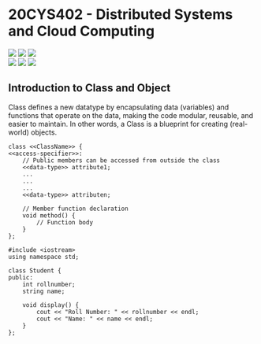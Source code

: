 # 20CYS402 - Distributed Systems and Cloud Computing
![](https://img.shields.io/badge/Batch-21CYS-lightgreen) ![](https://img.shields.io/badge/UG-blue) ![](https://img.shields.io/badge/Subject-DSCC-blue) <br/>
![](https://img.shields.io/badge/Lecture-2-orange) ![](https://img.shields.io/badge/Practical-3-orange) ![](https://img.shields.io/badge/Credits-3-orange)

## Introduction to Class and Object

Class defines a new datatype by encapsulating data (variables) and functions that operate on the data, making the code modular, reusable, and easier to maintain. 
In other words, a Class is a blueprint for creating (real-world) objects. 

```
class <<ClassName>> {
<<access-specifier>>:
    // Public members can be accessed from outside the class
    <<data-type>> attribute1; 
	...
	...
	...
	<<data-type>> attributen; 

    // Member function declaration
    void method() {
        // Function body
    }
};

```

```
#include <iostream>
using namespace std;

class Student {
public:
	int rollnumber;
    string name;
    
    void display() {
		cout << "Roll Number: " << rollnumber << endl;
        cout << "Name: " << name << endl;
    }
};
```